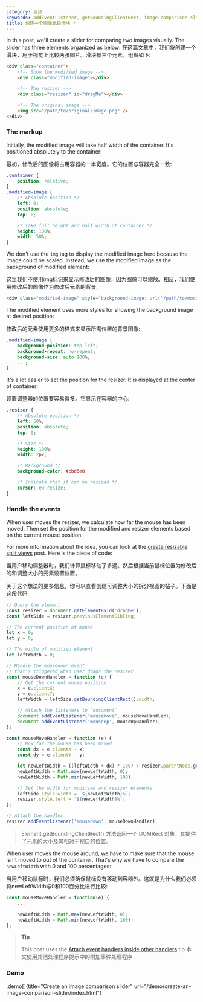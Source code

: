 ```yaml
---
category: 高级
keywords: addEventListener, getBoundingClientRect, image comparison slider, mousedown event, mousemove event, mouseup event, previous sibling, previousElementSibling, next sibling, nextElementSibling, set css style, set element width
title: 创建一个图像比较滑块 *
---
```


In this post, we'll create a slider for comparing two images visually. The slider has three elements organized as below:
在这篇文章中，我们将创建一个滑块，用于视觉上比较两张图片。滑块有三个元素，组织如下:


```html
<div class="container">
    <!-- Show the modified image -->
    <div class="modified-image"></div>

    <!-- The resizer -->
    <div class="resizer" id="dragMe"></div>

    <!-- The original image -->
    <img src="/path/to/original/image.png" />
</div>
```

### The markup

Initially, the modified image will take half width of the container. It's positioned absolutely to the container:

最初，修改后的图像将占用容器的一半宽度。它的位置与容器完全一致:

```css
.container {
    position: relative;
}
.modified-image {
    /* Absolute position */
    left: 0;
    position: absolute;
    top: 0;

    /* Take full height and half width of container */
    height: 100%;
    width: 50%;
}
```

We don't use the `img` tag to display the modified image here because the image could be scaled. Instead, we use the modified image as the background of modified element:

这里我们不使用img标记来显示修改后的图像，因为图像可以缩放。相反，我们使用修改后的图像作为修改后元素的背景:

```html
<div class="modified-image" style="background-image: url('/path/to/modified/image.png')"></div>
```

The modified element uses more styles for showing the background image at desired position:

修改后的元素使用更多的样式来显示所需位置的背景图像:

```css
.modified-image {
    background-position: top left;
    background-repeat: no-repeat;
    background-size: auto 100%;
    ...;
}
```

It's a lot easier to set the position for the resizer. It is displayed at the center of container:

设置调整器的位置要容易得多。它显示在容器的中心:

```css
.resizer {
    /* Absolute position */
    left: 50%;
    position: absolute;
    top: 0;

    /* Size */
    height: 100%;
    width: 2px;

    /* Background */
    background-color: #cbd5e0;

    /* Indicate that it can be resized */
    cursor: ew-resize;
}
```

### Handle the events

When user moves the resizer, we calculate how far the mouse has been moved. Then set the position for the modified and resizer elements based on the current mouse position.

For more information about the idea, you can look at the [create resizable split views](/create-resizable-split-views) post.
Here is the piece of code:

当用户移动调整器时，我们计算鼠标移动了多远。然后根据当前鼠标位置为修改后的和调整大小的元素设置位置。

关于这个想法的更多信息，你可以查看创建可调整大小的拆分视图的帖子。下面是这段代码:

```js
// Query the element
const resizer = document.getElementById('dragMe');
const leftSide = resizer.previousElementSibling;

// The current position of mouse
let x = 0;
let y = 0;

// The width of modified element
let leftWidth = 0;

// Handle the mousedown event
// that's triggered when user drags the resizer
const mouseDownHandler = function (e) {
    // Get the current mouse position
    x = e.clientX;
    y = e.clientY;
    leftWidth = leftSide.getBoundingClientRect().width;

    // Attach the listeners to `document`
    document.addEventListener('mousemove', mouseMoveHandler);
    document.addEventListener('mouseup', mouseUpHandler);
};

const mouseMoveHandler = function (e) {
    // How far the mouse has been moved
    const dx = e.clientX - x;
    const dy = e.clientY - y;

    let newLeftWidth = ((leftWidth + dx) * 100) / resizer.parentNode.getBoundingClientRect().width;
    newLeftWidth = Math.max(newLeftWidth, 0);
    newLeftWidth = Math.min(newLeftWidth, 100);

    // Set the width for modified and resizer elements
    leftSide.style.width = `${newLeftWidth}%`;
    resizer.style.left = `${newLeftWidth}%`;
};

// Attach the handler
resizer.addEventListener('mousedown', mouseDownHandler);
```

> Element.getBoundingClientRect() 方法返回一个 DOMRect 对象，其提供了元素的大小及其相对于视口的位置。

When user moves the mouse around, we have to make sure that the mouse isn't moved to out of the container.
That's why we have to compare the `newLeftWidth` with 0 and 100 percentages:

当用户移动鼠标时，我们必须确保鼠标没有移动到容器外。这就是为什么我们必须将newLeftWidth与0和100百分比进行比较:

```js
const mouseMoveHandler = function(e) {
    ...

    newLeftWidth = Math.max(newLeftWidth, 0);
    newLeftWidth = Math.min(newLeftWidth, 100);
};
```

> **Tip**
>
> This post uses the [Attach event handlers inside other handlers](/attach-event-handlers-inside-other-handlers) tip
> 本文使用其他处理程序提示中的附加事件处理程序


### Demo

:demo[]{title="Create an image comparison slider" url="/demo/create-an-image-comparison-slider/index.html"}

